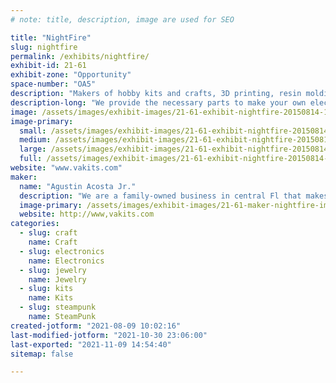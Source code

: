 ```yaml
---
# note: title, description, image are used for SEO

title: "NightFire"
slug: nightfire
permalink: /exhibits/nightfire/
exhibit-id: 21-61
exhibit-zone: "Opportunity"
space-number: "OA5"
description: "Makers of hobby kits and crafts, 3D printing, resin molding."
description-long: "We provide the necessary parts to make your own electronic hobby kits. We also provide 3D printing supplies and resin jewelry parts."
image: /assets/images/exhibit-images/21-61-exhibit-nightfire-20150814-175332-large.jpg
image-primary: 
  small: /assets/images/exhibit-images/21-61-exhibit-nightfire-20150814-175332-small.jpg
  medium: /assets/images/exhibit-images/21-61-exhibit-nightfire-20150814-175332-medium.jpg
  large: /assets/images/exhibit-images/21-61-exhibit-nightfire-20150814-175332-large.jpg
  full: /assets/images/exhibit-images/21-61-exhibit-nightfire-20150814-175332-full.jpg
website: "www.vakits.com"
maker: 
  name: "Agustin Acosta Jr."
  description: "We are a family-owned business in central Fl that makes Hobby kits and Crafts."
  image-primary: /assets/images/exhibit-images/21-61-maker-nightfire-img-4231-medium.JPG
  website: http://www,vakits.com
categories: 
  - slug: craft
    name: Craft
  - slug: electronics
    name: Electronics
  - slug: jewelry
    name: Jewelry
  - slug: kits
    name: Kits
  - slug: steampunk
    name: SteamPunk
created-jotform: "2021-08-09 10:02:16"
last-modified-jotform: "2021-10-30 23:06:00"
last-exported: "2021-11-09 14:54:40"
sitemap: false

---
```

